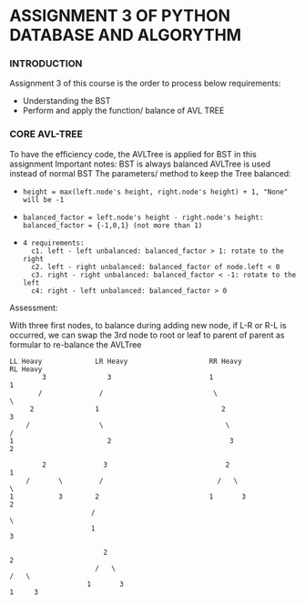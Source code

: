 # **ASSIGNMENT 3 OF PYTHON DATABASE AND ALGORYTHM**

### **INTRODUCTION**
Assignment 3 of this course is the order to process below requirements:

* Understanding the BST
* Perform and apply the function/ balance of AVL TREE

### **CORE AVL-TREE**

To have the efficiency code, the AVLTree is applied for BST in this assignment
 Important notes:
BST is always balanced
AVLTree is used instead of normal BST
The parameters/ method to keep the Tree balanced:
*     height = max(left.node's height, right.node's height) + 1, "None" will be -1
*     balanced_factor = left.node's height - right.node's height: balanced_factor = {-1,0,1} (not more than 1)
*     4 requirements:
        c1. left - left unbalanced: balanced_factor > 1: rotate to the right
        c2. left - right unbalanced: balanced_factor of node.left < 0
        c3. right - right unbalanced: balanced_factor < -1: rotate to the left
        c4: right - left unbalanced: balanced_factor > 0

Assessment: 

With three first nodes, to balance during adding new node, if L-R or R-L is occurred, we can swap the 3rd node to root or leaf to parent of parent as formular to re-balance the AVLTree
                            
    LL Heavy             LR Heavy                    RR Heavy                    RL Heavy
            3               3                        1                             1 
           /              /                           \                             \
         2               1                              2                            3
        /                 \                              \                          /
    1                       2                             3                       2
    
            2              3                             2                         1
        /       \         /                            /   \                        \
    1           3        2                           1       3                       2
                        /                                                             \
                        1                                                               3      

                           2                                                        2  
                         /   \                                                    /   \
                       1       3                                                 1     3


